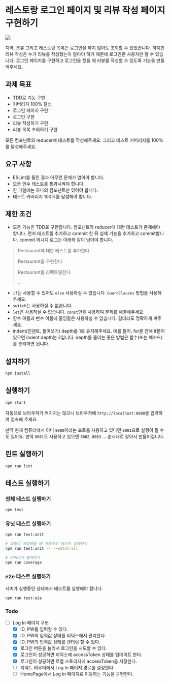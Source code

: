 # 레스토랑 로그인 페이지 및 리뷰 작성 페이지 구현하기

![](https://user-images.githubusercontent.com/14071105/87226953-4c5e0500-c3d2-11ea-9054-4b66bfe74e80.gif)

지역, 분류 그리고 레스토랑 목록은 로그인을 하지 않아도 조회할 수 있었습니다. 하지만 리뷰 작성은 누가 리뷰를 작성했는지 알아야 하기 때문에 로그인한 사용자만 할 수 있습니다. 로그인 페이지를 구현하고 로그인을 했을 때 리뷰를 작성할 수 있도록 기능을 만들어주세요.

## 과제 목표

- TDD로 기능 구현
- 커버리지 100% 달성
- 로그인 페이지 구현
- 로그인 구현
- 리뷰 작성하기 구현
- 리뷰 목록 조회하기 구현

모든 컴포넌트와 reducer에 테스트를 작성해주세요. 그리고 테스트 커버리지를 100%를 달성해주세요.

## 요구 사항

- ESLint를 돌린 결과 아무런 문제가 없어야 합니다.
- 모든 인수 테스트를 통과시켜야 합니다.
- 한 파일에는 하나의 컴포넌트만 있어야 합니다.
- 테스트 커버리지 100%를 달성해야 합니다.

## 제한 조건

- 모든 기능은 TDD로 구현합니다. 컴포넌트와 reducer에 대한 테스트가 존재해야 합니다. 먼저 테스트를 추가하고 commit 한 뒤 실제 기능을 추가하고 commit합니다. commit 메시지 로그는 아래와 같이 남아야 합니다.

> Restaurant에 대한 테스트를 추가한다
>
> Restaurant을 구현한다
>
> Restaurant를 리팩토링한다
>
> ...

* `if`는 사용할 수 있어도 `else` 사용하실 수 없습니다. `GuardClauses` 방법을 사용해주세요.
* `switch`는 사용하실 수 없습니다.
* `let`은 사용하실 수 없습니다. `const`만을 사용하여 문제를 해결해주세요.
* 함수 이름과 변수 이름에 줄임말은 사용하실 수 없습니다. 길더라도 명확하게 써주세요.
* indent(인덴트, 들여쓰기) depth를 1로 유지해주세요.
예를 들어, for문 안에 if문이 있으면 indent depth는 2입니다.
depth를 줄이는 좋은 방법은 함수(또는 메소드)를 분리하면 됩니다.

## 설치하기

```bash
npm install
```

## 실행하기

```bash
npm start
```

자동으로 브라우저가 켜지지는 않으니 브라우저에 `http://localhost:8080`을 입력하여 접속해 주세요.  

만약 현재 컴퓨터에서 이미 `8080`이라는 포트를 사용하고 있다면 `8081`으로 실행이 될 수도 있어요. 만약 `8081`도 사용하고 있으면 `8082`, `8083` ... 순서대로 찾아서 만들어집니다.

## 린트 실행하기

```bash
npm run lint
```

## 테스트 실행하기

### 전체 테스트 실행하기

```bash
npm test
```

### 유닛 테스트 실행하기

```bash
npm run test:unit

# 파일이 저장됐을 때 자동으로 테스트 실행하기
npm run test:unit -- --watch-all

# 커버리지 출력하기
npm run coverage
```

### e2e 테스트 실행하기

서버가 실행중인 상태에서 테스트를 실행해야 합니다.

```bash
npm run test:e2e
```

### Todo
- [ ] Log In 페이지 구현
  - [X] ID, PW를 입력할 수 있다.
  - [X] ID, PW의 입력값 상태를 리덕스에서 관리한다.
  - [X] ID, PW의 입력값 상태를 렌더링 할 수 있다.
  - [X] 로그인 버튼을 눌러서 로그인을 시도할 수 있다.
  - [X] 로그인이 성공하면 리덕스에 accessToken 상태를 업데이트 한다.
  - [X] 로그인이 성공하면 로컬 스토리지에 accessToken을 저장한다.
  - [ ] 리액트 라우터에서 Log In 페이지 경로를 설정한다.
  - [ ] HomePage에서 Log In 페이지로 이동하는 기능을 구현한다.
